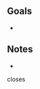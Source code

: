 ## Goals

-

## Notes

-

<!---

Attach screenshots or other visual representations of your changes here if
they make it easier to understand the changes.

## Screenshots

-->

<!--- Add the Issue being closed by this PR here -->

closes
